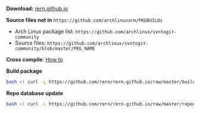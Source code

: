 **Download:** [rern.github.io](https://rern.github.io)

**Source files not in** `https://github.com/archlinuxarm/PKGBUILDs`
  - Arch Linux package list: `https://github.com/archlinux/svntogit-community`
  - Source files: `https://github.com/archlinux/svntogit-community/blob/master/PKG_NAME`

**Cross compile**: [How to](https://github.com/rern/rern.github.io/raw/master/cross-compile.md)


**Build package**
```sh
bash <( curl -L https://github.com/rern/rern.github.io/raw/master/buildpackage.sh )
```

**Repo database update**
```sh
bash <( curl -L https://github.com/rern/rern.github.io/raw/master/repoupdate.sh )
```
